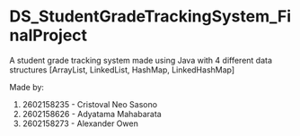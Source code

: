 # DS_StudentGradeTrackingSystem_FinalProject
A student grade tracking system made using Java with 4 different data structures [ArrayList, LinkedList, HashMap, LinkedHashMap]

Made by:
1. 2602158235 - Cristoval Neo Sasono
2. 2602158626 - Adyatama Mahabarata
3. 2602158273 - Alexander Owen
